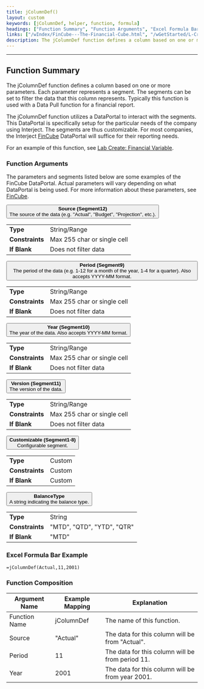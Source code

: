 ```yaml
---
title: jColumnDef()
layout: custom
keywords: [jColumnDef, helper, function, formula]
headings: ["Function Summary", "Function Arguments", "Excel Formula Bar Example", "Function Composition"]
links: ["/wIndex/FinCube---The-Financial-Cube.html", "/wGetStarted/L-Create-FinancialVariable.html", "/wIndex/FinCube---The-Financial-Cube.html"]
description: The jColumnDef function defines a column based on one or more parameters.
---
```

* * *

##  Function Summary

The jColumnDef function defines a column based on one or more parameters. Each parameter represents a segment. The segments can be set to filter the data that this column represents. Typically this function is used with a Data Pull function for a financial report.

The jColumnDef function utilizes a DataPortal to interact with the segments. This DataPortal is specifically setup for the particular needs of the company using Interject. The segments are thus customizable. For most companies, the Interject [FinCube](/wIndex/FinCube---The-Financial-Cube.html) DataPortal will suffice for their reporting needs.

For an example of this function, see [Lab Create: Financial Variable](/wGetStarted/L-Create-FinancialVariable.html).

###  Function Arguments

The parameters and segments listed below are some examples of the FinCube DataPortal. Actual parameters will vary depending on what DataPortal is being used. For more information about these parameters, see [FinCube](/wIndex/FinCube---The-Financial-Cube.html).

<button class="collapsible-parameter">**Source (Segment12)**<br>The source of the data (e.g. "Actual", "Budget", "Projection", etc.).</button>
<div markdown="1" class="panel-parameter">
<table>
  <tbody>
    <tr>
		<td class="pph"><b>Type</b></td>
		<td>String/Range</td>
    </tr>
    <tr>
		<td class="pph"><b>Constraints</b></td>
		<td>Max 255 char or single cell</td>
    </tr>
    <tr>
		<td class="pph"><b>If Blank</b></td>
		<td>Does not filter data</td>
    </tr>
  </tbody>
</table>
</div>

<button class="collapsible-parameter">**Period (Segment9)**<br>The period of the data (e.g. 1-12 for a month of the year, 1-4 for a quarter). Also accepts YYYY-MM format.</button>
<div markdown="1" class="panel-parameter">
<table>
  <tbody>
    <tr>
		<td class="pph"><b>Type</b></td>
		<td>String/Range</td>
    </tr>
    <tr>
		<td class="pph"><b>Constraints</b></td>
		<td>Max 255 char or single cell</td>
    </tr>
    <tr>
		<td class="pph"><b>If Blank</b></td>
		<td>Does not filter data</td>
    </tr>
  </tbody>
</table>
</div>

<button class="collapsible-parameter">**Year (Segment10)**<br>The year of the data. Also accepts YYYY-MM format.</button>
<div markdown="1" class="panel-parameter">
<table>
  <tbody>
    <tr>
		<td class="pph"><b>Type</b></td>
		<td>String/Range</td>
    </tr>
    <tr>
		<td class="pph"><b>Constraints</b></td>
		<td>Max 255 char or single cell</td>
    </tr>
    <tr>
		<td class="pph"><b>If Blank</b></td>
		<td>Does not filter data</td>
    </tr>
  </tbody>
</table>
</div>

<button class="collapsible-parameter">**Version (Segment11)**<br>The version of the data.</button>
<div markdown="1" class="panel-parameter">
<table>
  <tbody>
    <tr>
		<td class="pph"><b>Type</b></td>
		<td>String/Range</td>
    </tr>
    <tr>
		<td class="pph"><b>Constraints</b></td>
		<td>Max 255 char or single cell</td>
    </tr>
    <tr>
		<td class="pph"><b>If Blank</b></td>
		<td>Does not filter data</td>
    </tr>
  </tbody>
</table>
</div>

<button class="collapsible-parameter">**Customizable (Segment1-8)**<br>Configurable segment.</button>
<div markdown="1" class="panel-parameter">
<table>
  <tbody>
    <tr>
		<td class="pph"><b>Type</b></td>
		<td>Custom</td>
    </tr>
    <tr>
		<td class="pph"><b>Constraints</b></td>
		<td>Custom</td>
    </tr>
    <tr>
		<td class="pph"><b>If Blank</b></td>
		<td>Custom</td>
    </tr>
  </tbody>
</table>
</div>

<button class="collapsible-parameter">**BalanceType**<br>A string indicating the balance type.</button>
<div markdown="1" class="panel-parameter">
<table>
  <tbody>
    <tr>
		<td class="pph"><b>Type</b></td>
		<td>String</td>
    </tr>
    <tr>
		<td class="pph"><b>Constraints</b></td>
		<td>"MTD", "QTD", "YTD", "QTR"</td>
    </tr>
    <tr>
		<td class="pph"><b>If Blank</b></td>
		<td>"MTD"</td>
    </tr>
  </tbody>
</table>
</div>

###  Excel Formula Bar Example

```Excel
=jColumnDef(Actual,11,2001)
```

###  Function Composition

| Argument Name  |  Example Mapping  |  Explanation   |  
|------|------|------|
|  Function Name  |  jColumnDef  |  The name of this function.  |  
|  Source  |  "Actual"  |  The data for this column will be from "Actual".  |  
|  Period  |  11  |  The data for this column will be from period 11.  |  
|  Year  |  2001  |  The data for this column will be from year 2001.  |  
